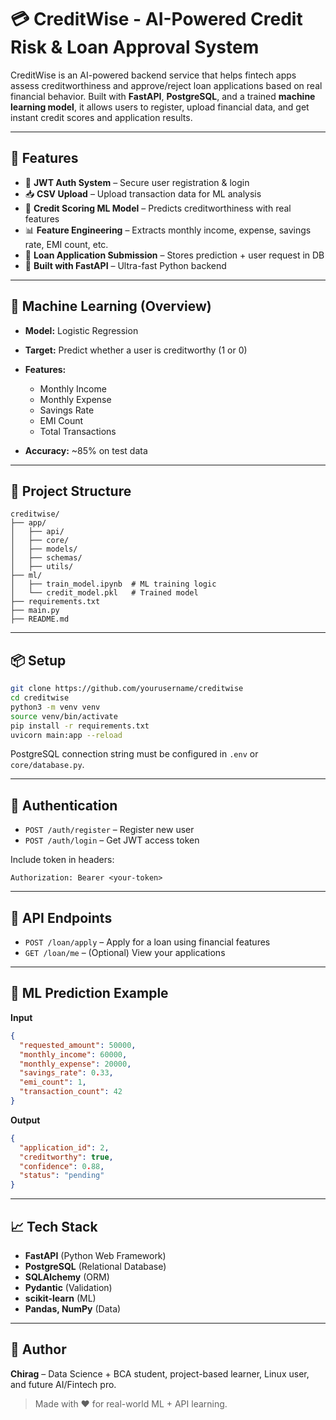 # 💳 CreditWise - AI-Powered Credit Risk & Loan Approval System

CreditWise is an AI-powered backend service that helps fintech apps assess creditworthiness and approve/reject loan applications based on real financial behavior. Built with **FastAPI**, **PostgreSQL**, and a trained **machine learning model**, it allows users to register, upload financial data, and get instant credit scores and application results.

---

## 🚀 Features

* 🔐 **JWT Auth System** – Secure user registration & login
* 📥 **CSV Upload** – Upload transaction data for ML analysis
* 🧠 **Credit Scoring ML Model** – Predicts creditworthiness with real features
* 📊 **Feature Engineering** – Extracts monthly income, expense, savings rate, EMI count, etc.
* 📝 **Loan Application Submission** – Stores prediction + user request in DB
* 🧾 **Built with FastAPI** – Ultra-fast Python backend

---

## 🧠 Machine Learning (Overview)

* **Model:** Logistic Regression
* **Target:** Predict whether a user is creditworthy (1 or 0)
* **Features:**

  * Monthly Income
  * Monthly Expense
  * Savings Rate
  * EMI Count
  * Total Transactions
* **Accuracy:** \~85% on test data

---

## 📂 Project Structure

```
creditwise/
├── app/
│   ├── api/
│   ├── core/
│   ├── models/
│   ├── schemas/
│   ├── utils/
├── ml/
│   ├── train_model.ipynb  # ML training logic
│   └── credit_model.pkl   # Trained model
├── requirements.txt
├── main.py
├── README.md
```

---

## 📦 Setup

```bash
git clone https://github.com/yourusername/creditwise
cd creditwise
python3 -m venv venv
source venv/bin/activate
pip install -r requirements.txt
uvicorn main:app --reload
```

PostgreSQL connection string must be configured in `.env` or `core/database.py`.

---

## 🔐 Authentication

* `POST /auth/register` – Register new user
* `POST /auth/login` – Get JWT access token

Include token in headers:

```
Authorization: Bearer <your-token>
```

---

## 🧾 API Endpoints

* `POST /loan/apply` – Apply for a loan using financial features
* `GET /loan/me` – (Optional) View your applications

---

## 🤖 ML Prediction Example

**Input**

```json
{
  "requested_amount": 50000,
  "monthly_income": 60000,
  "monthly_expense": 20000,
  "savings_rate": 0.33,
  "emi_count": 1,
  "transaction_count": 42
}
```

**Output**

```json
{
  "application_id": 2,
  "creditworthy": true,
  "confidence": 0.88,
  "status": "pending"
}
```

---

## 📈 Tech Stack

* **FastAPI** (Python Web Framework)
* **PostgreSQL** (Relational Database)
* **SQLAlchemy** (ORM)
* **Pydantic** (Validation)
* **scikit-learn** (ML)
* **Pandas, NumPy** (Data)

---

## 🧠 Author

**Chirag** – Data Science + BCA student, project-based learner, Linux user, and future AI/Fintech pro.

> Made with ❤️ for real-world ML + API learning.
